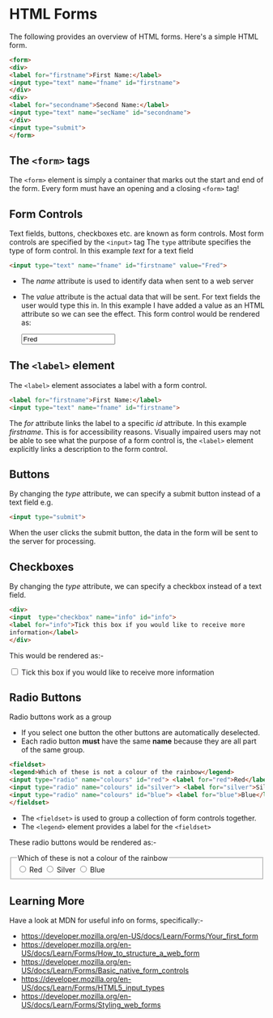 # HTML Forms
The following provides an overview of HTML forms. Here's a simple HTML form.

```html
<form>
<div>  
<label for="firstname">First Name:</label>
<input type="text" name="fname" id="firstname">
</div>
<div>
<label for="secondname">Second Name:</label>
<input type="text" name="secName" id="secondname">
</div>
<input type="submit">
</form>
```


## The ```<form>``` tags
The ```<form>``` element is simply a container that marks out the start and end of the form. Every form must have an opening and a closing ```<form>``` tag!

## Form Controls
Text fields, buttons, checkboxes etc. are known as form controls.
Most form controls are specified by the ```<input>``` tag
The ```type``` attribute specifies the type of form control. In this example *text* for a text field

```html
<input type="text" name="fname" id="firstname" value="Fred">
```

* The *name* attribute is used to identify data when sent to a web server
* The *value* attribute is the actual data that will be sent. For text fields the user would type this in. In this example I have added a value as an HTML attribute so we can see the effect.
This form control would be rendered as:

  <input type="text" name="fname" id="firstname" value="Fred">

## The ```<label>``` element

The ```<label>``` element associates a label with a form control.

```html
<label for="firstname">First Name:</label>
<input type="text" name="fname" id="firstname">
```
The *for* attribute links the label to a specific *id* attribute. In this example *firstname*. This is for accessibility reasons. Visually impaired users may not be able to see what the purpose of a form control is, the ```<label>``` element explicitly links a description to the form control.

## Buttons
By changing the *type* attribute, we can specify a submit button instead of a text field e.g.
```html
<input type="submit">
```
When the user clicks the submit button, the data in the form will be sent to the server for processing.

## Checkboxes
By changing the *type* attribute, we can specify a checkbox instead of a text field.

```html
<div>
<input  type="checkbox" name="info" id="info">
<label for="info">Tick this box if you would like to receive more
information</label>
</div>
```
This would be rendered as:-

  <div>
  <input  type="checkbox" name="info" id="info">
  <label for="info">Tick this box if you would like to receive more
  information</label>
  </div>

## Radio Buttons
Radio buttons work as a group
* If you select one button the other buttons are automatically deselected.
* Each radio button **must** have the same **name** because they are all part of the same group.

```html
<fieldset>
<legend>Which of these is not a colour of the rainbow</legend>
<input type="radio" name="colours" id="red"> <label for="red">Red</label>
<input type="radio" name="colours" id="silver"> <label for="silver">Silver</label>
<input type="radio" name="colours" id="blue"> <label for="blue">Blue</label>
</fieldset>
```

* The ```<fieldset>``` is used to group a collection of form controls together.
* The ```<legend>``` element provides a label for the ```<fieldset>```

These radio buttons would be rendered as:-


<fieldset>
<legend>Which of these is not a colour of the rainbow</legend>
<input type="radio" name="colours" id="red"> <label for="red">Red</label>
<input type="radio" name="colours" id="silver"> <label for="silver">Silver</label>
<input type="radio" name="colours" id="blue"> <label for="blue">Blue</label>
</fieldset>

## Learning More
Have a look at MDN for useful info on forms, specifically:-
* https://developer.mozilla.org/en-US/docs/Learn/Forms/Your_first_form
* https://developer.mozilla.org/en-US/docs/Learn/Forms/How_to_structure_a_web_form
* https://developer.mozilla.org/en-US/docs/Learn/Forms/Basic_native_form_controls
* https://developer.mozilla.org/en-US/docs/Learn/Forms/HTML5_input_types
* https://developer.mozilla.org/en-US/docs/Learn/Forms/Styling_web_forms
